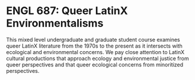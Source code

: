 # ENGL 687: Queer LatinX Environmentalisms

This mixed level undergraduate and graduate student course examines queer LatinX literature from the 1970s to the present as it intersects with ecological and environmental concerns. We pay close attention to LatinX cultural productions that approach ecology and environmental justice from queer perspectives and that queer ecological concerns from minoritized perspectives.